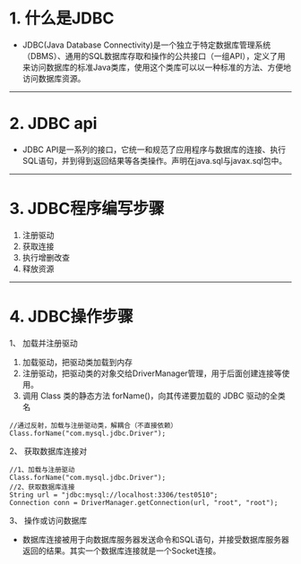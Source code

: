 # 1. 什么是JDBC
- JDBC(Java Database Connectivity)是一个独立于特定数据库管理系统（DBMS）、通用的SQL数据库存取和操作的公共接口（一组API），定义了用来访问数据库的标准Java类库，使用这个类库可以以一种标准的方法、方便地访问数据库资源。
---
# 2. JDBC api
-  JDBC API是一系列的接口，它统一和规范了应用程序与数据库的连接、执行SQL语句，并到得到返回结果等各类操作。声明在java.sql与javax.sql包中。
---
# 3. JDBC程序编写步骤
  1. 注册驱动
  2. 获取连接
  3. 执行增删改查
  4. 释放资源
  --- 
# 4. JDBC操作步骤
  1、 加载并注册驱动
  1. 加载驱动，把驱动类加载到内存
  2. 注册驱动，把驱动类的对象交给DriverManager管理，用于后面创建连接等使用。
  3. 调用 Class 类的静态方法 forName()，向其传递要加载的 JDBC 驱动的全类名
     
    //通过反射，加载与注册驱动类，解耦合（不直接依赖）
    Class.forName("com.mysql.jdbc.Driver");

  2、 获取数据库连接对
  
    //1、加载与注册驱动		
    Class.forName("com.mysql.jdbc.Driver");				
    //2、获取数据库连接		
    String url = "jdbc:mysql://localhost:3306/test0510";	
    Connection conn = DriverManager.getConnection(url, "root", "root");
  3、 操作或访问数据库
  - 数据库连接被用于向数据库服务器发送命令和SQL语句，并接受数据库服务器返回的结果。其实一个数据库连接就是一个Socket连接。